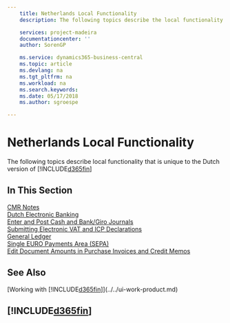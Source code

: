 ```yaml
---
    title: Netherlands Local Functionality
    description: The following topics describe the local functionality in the Dutch version of Business Central.

    services: project-madeira
    documentationcenter: ''
    author: SorenGP

    ms.service: dynamics365-business-central
    ms.topic: article
    ms.devlang: na
    ms.tgt_pltfrm: na
    ms.workload: na
    ms.search.keywords:
    ms.date: 05/17/2018
    ms.author: sgroespe

---
```

# Netherlands Local Functionality
The following topics describe local functionality that is unique to the Dutch version of [!INCLUDE[d365fin](../../includes/d365fin_md.md)]  

## In This Section  
  [CMR Notes](cmr-notes.md)  
  [Dutch Electronic Banking](dutch-electronic-banking.md)  
  [Enter and Post Cash and Bank/Giro Journals](how-to-enter-and-post-cash-and-bank-or-giro-journals.md)  
  [Submitting Electronic VAT and ICP Declarations](electronic-vat-and-icp-declarations.md)  
  [General Ledger](general-ledger.md)  
  [Single EURO Payments Area (SEPA)](single-euro-payments-area-sepa-.md)  
  [Edit Document Amounts in Purchase Invoices and Credit Memos](how-to-edit-document-amounts-in-purchase-invoices-and-credit-memos.md)  

## See Also
[Working with [!INCLUDE[d365fin](../../includes/d365fin_md.md)]](../../ui-work-product.md)  

## [!INCLUDE[d365fin](../../includes/free_trial_md.md)]  
